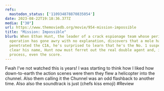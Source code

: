 ```yaml
---
refs:
  mastodon_status: ['110934878870835054']
date: 2023-08-22T19:18:36.377Z
media: ["30"]
url: https://www.themoviedb.org/movie/954-mission-impossible
title: "Mission: Impossible"
blurb: When Ethan Hunt, the leader of a crack espionage team whose perilous
  operation has gone awry with no explanation, discovers that a mole has
  penetrated the CIA, he's surprised to learn that he's the No. 1 suspect. To
  clear his name, Hunt now must ferret out the real double agent and, in the
  process, even the score.
---
```


Fwah I’ve not watched this is years! I was starting to think how I liked how down-to-earth the action scenes were them they flew a helicopter into the chunnel. Also them calling it the Chunnel was an odd flashback to another time. Also also the soundtrack is just (chefs kiss emoji) #Review
